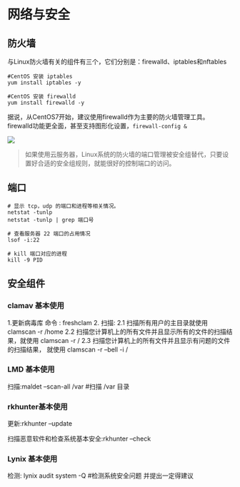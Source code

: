 # 网络与安全

## 防火墙

与Linux防火墙有关的组件有三个，它们分别是：firewalld、iptables和nftables

```
#CentOS 安装 iptables
yum install iptables -y

#CentOS 安装 firewalld
yum install firewalld -y
```

据说，从CentOS7开始，建议使用firewalld作为主要的防火墙管理工具。firewalld功能更全面，甚至支持图形化设置，`firewall-config &`

![](https://libs.websoft9.com/Websoft9/DocsPicture/zh/linux/firewalld-gui-websoft9.png)


> 如果使用云服务器，Linux系统的防火墙的端口管理被安全组替代，只要设置好合适的安全组规则，就能很好的控制端口的访问。

## 端口

```
# 显示 tcp，udp 的端口和进程等相关情况。
netstat -tunlp
netstat -tunlp | grep 端口号

# 查看服务器 22 端口的占用情况
lsof -i:22

# kill 端口对应的进程
kill -9 PID
```

## 安全组件

### clamav 基本使用
1.更新病毒库 命令 : freshclam 2\. 扫描: 2.1 扫描所有用户的主目录就使用 clamscan -r /home 2.2 扫描您计算机上的所有文件并且显示所有的文件的扫描结果，就使用 clamscan -r / 2.3 扫描您计算机上的所有文件并且显示有问题的文件的扫描结果， 就使用 clamscan -r –bell -i /

### LMD 基本使用

扫描:maldet –scan-all /var #扫描 /var 目录

### rkhunter基本使用

更新:rkhunter –update

扫描恶意软件和检查系统基本安全:rkhunter –check

### Lynix 基本使用

检测: lynix audit system -Q #检测系统安全问题 并提出一定得建议